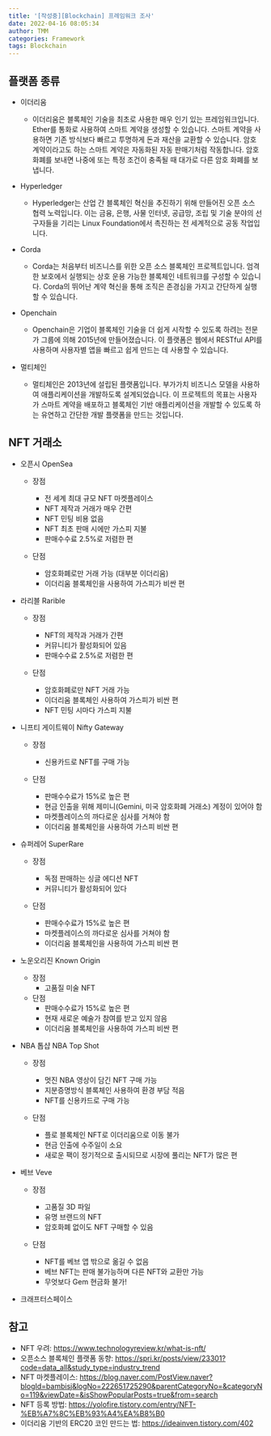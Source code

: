 ```yaml
---
title: '[작성중][Blockchain] 프레임워크 조사'
date: 2022-04-16 08:05:34
author: TMM
categories: Framework
tags: Blockchain
---
```


## 플랫폼 종류

- 이더리움

  - 이더리움은 블록체인 기술을 최초로 사용한 매우 인기 있는 프레임워크입니다. Ether를 통화로 사용하여 스마트 계약을 생성할 수 있습니다. 스마트 계약을 사용하면 기존 방식보다 빠르고 투명하게 돈과 재산을 교환할 수 있습니다. 암호 계약이라고도 하는 스마트 계약은 자동화된 자동 판매기처럼 작동합니다. 암호 화폐를 보내면 나중에 또는 특정 조건이 충족될 때 대가로 다른 암호 화폐를 보냅니다.

- Hyperledger

  - Hyperledger는 산업 간 블록체인 혁신을 추진하기 위해 만들어진 오픈 소스 협력 노력입니다. 이는 금융, 은행, 사물 인터넷, 공급망, 조립 및 기술 분야의 선구자들을 기리는 Linux Foundation에서 촉진하는 전 세계적으로 공동 작업입니다.

- Corda

  - Corda는 처음부터 비즈니스를 위한 오픈 소스 블록체인 프로젝트입니다. 엄격한 보호에서 실행되는 상호 운용 가능한 블록체인 네트워크를 구성할 수 있습니다. Corda의 뛰어난 계약 혁신을 통해 조직은 존경심을 가지고 간단하게 실행할 수 있습니다.

- Openchain

  - Openchain은 기업이 블록체인 기술을 더 쉽게 시작할 수 있도록 하려는 전문가 그룹에 의해 2015년에 만들어졌습니다. 이 플랫폼은 웹에서 RESTful API를 사용하며 사용자별 앱을 빠르고 쉽게 만드는 데 사용할 수 있습니다.

- 멀티체인

  - 멀티체인은 2013년에 설립된 플랫폼입니다. 부가가치 비즈니스 모델을 사용하여 애플리케이션을 개발하도록 설계되었습니다. 이 프로젝트의 목표는 사용자가 스마트 계약을 배포하고 블록체인 기반 애플리케이션을 개발할 수 있도록 하는 유연하고 간단한 개발 플랫폼을 만드는 것입니다.

## NFT 거래소

- 오픈시 OpenSea

  - 장점

    - 전 세계 최대 규모 NFT 마켓플레이스
    - NFT 제작과 거래가 매우 간편
    - NFT 민팅 비용 없음
    - NFT 최초 판매 시에만 가스피 지불
    - 판매수수료 2.5%로 저렴한 편

  - 단점

    - 암호화폐로만 거래 가능 (대부분 이더리움)
    - 이더리움 블록체인을 사용하여 가스피가 비싼 편

- 라리블 Rarible

  - 장점

    - NFT의 제작과 거래가 간편
    - 커뮤니티가 활성화되어 있음
    - 판매수수료 2.5%로 저렴한 편

  - 단점
    - 암호화폐로만 NFT 거래 가능
    - 이더리움 블록체인 사용하여 가스피가 비싼 편
    - NFT 민팅 시마다 가스피 지불

- 니프티 게이트웨이 Nifty Gateway

  - 장점

    - 신용카드로 NFT를 구매 가능

  - 단점
    - 판매수수료가 15%로 높은 편
    - 현금 인출을 위해 제미니(Gemini, 미국 암호화폐 거래소) 계정이 있어야 함
    - 마켓플레이스의 까다로운 심사를 거쳐야 함
    - 이더리움 블록체인을 사용하여 가스피 비싼 편

- 슈퍼레어 SuperRare

  - 장점

    - 독점 판매하는 싱글 에디션 NFT
    - 커뮤니티가 활성화되어 있다

  - 단점
    - 판매수수료가 15%로 높은 편
    - 마켓플레이스의 까다로운 심사를 거쳐야 함
    - 이더리움 블록체인을 사용하여 가스피 비싼 편

- 노운오리진 Known Origin

  - 장점
    - 고품질 미술 NFT
      ​
  - 단점
    - 판매수수료가 15%로 높은 편
    - 현재 새로운 예술가 참여를 받고 있지 않음
    - 이더리움 블록체인을 사용하여 가스피 비싼 편

- NBA 톱샵 NBA Top Shot

  - 장점

    - 멋진 NBA 영상이 담긴 NFT 구매 가능
    - 지분증명방식 블록체인 사용하여 환경 부담 적음
    - NFT를 신용카드로 구매 가능

  - 단점
    - 플로 블록체인 NFT로 이더리움으로 이동 불가
    - 현금 인출에 수주일이 소요
    - 새로운 팩이 정기적으로 출시되므로 시장에 풀리는 NFT가 많은 편

- ​베브 Veve

  - 장점

    - 고품질 3D 파일
    - 유명 브랜드의 NFT
    - 암호화폐 없이도 NFT 구매할 수 있음

  - 단점
    - NFT를 베브 앱 밖으로 옮길 수 없음
    - 베브 NFT는 판매 불가능하며 다른 NFT와 교환만 가능
    - 무엇보다 Gem 현금화 불가!

- 크래프터스페이스

## 참고

- NFT 우려: https://www.technologyreview.kr/what-is-nft/
- 오픈소스 블록체인 플랫폼 동향: https://spri.kr/posts/view/23301?code=data_all&study_type=industry_trend
- NFT 마켓플레이스: https://blog.naver.com/PostView.naver?blogId=bambisj&logNo=222651725290&parentCategoryNo=&categoryNo=119&viewDate=&isShowPopularPosts=true&from=search
- NFT 등록 방법: https://yolofire.tistory.com/entry/NFT-%EB%A7%8C%EB%93%A4%EA%B8%B0
- 이더리움 기반의 ERC20 코인 만드는 법: https://ideainven.tistory.com/402
